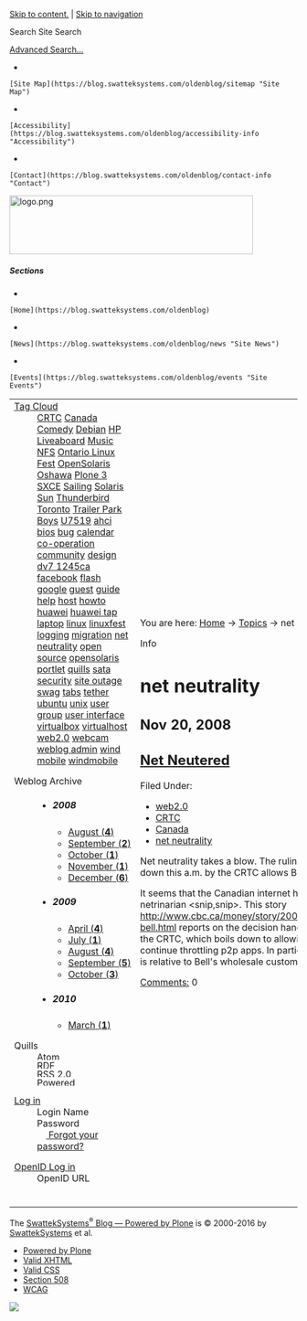 [Skip to content.](https://blog.swatteksystems.com/oldenblog/whats-that/topics/net%20neutrality#documentContent) | [Skip to navigation](https://blog.swatteksystems.com/oldenblog/whats-that/topics/net%20neutrality#portlet-navigation-tree)

Search Site
<span>Search</span>

[Advanced Search…](https://blog.swatteksystems.com/oldenblog/search_form)

-   

    [Site Map](https://blog.swatteksystems.com/oldenblog/sitemap "Site Map")
-   

    [Accessibility](https://blog.swatteksystems.com/oldenblog/accessibility-info "Accessibility")
-   

    [Contact](https://blog.swatteksystems.com/oldenblog/contact-info "Contact")

<a href="https://blog.swatteksystems.com/oldenblog" id="portal-logo"><img src="https://blog.swatteksystems.com/oldenblog/logo.png" title="logo.png" width="426" height="103" /></a>

##### Sections

-   

    [Home](https://blog.swatteksystems.com/oldenblog)
-   

    [News](https://blog.swatteksystems.com/oldenblog/news "Site News")
-   

    [Events](https://blog.swatteksystems.com/oldenblog/events "Site Events")

<span></span>

<table>
<colgroup>
<col width="33%" />
<col width="33%" />
<col width="33%" />
</colgroup>
<tbody>
<tr class="odd">
<td align="left"><div class="visualPadding">
<div id="portletwrapper-706c6f6e652e6c656674636f6c756d6e0a636f6e746578740a2f506c6f6e652f77686174732d746861740a746167636c6f7564" class="portletWrapper kssattr-portlethash-706c6f6e652e6c656674636f6c756d6e0a636f6e746578740a2f506c6f6e652f77686174732d746861740a746167636c6f7564">
<dl>
<dt> <span class="portletTopLeft"></span> <a href="https://blog.swatteksystems.com/oldenblog/whats-that/topics" class="tile">Tag Cloud</a> <span class="portletTopRight"></span> </dt>
<dd><a href="https://blog.swatteksystems.com/oldenblog/whats-that/topics/CRTC" class="cloudItem tagRank_0" title="1 entries">CRTC</a> <a href="https://blog.swatteksystems.com/oldenblog/whats-that/topics/Canada" class="cloudItem tagRank_2" title="5 entries">Canada</a> <a href="https://blog.swatteksystems.com/oldenblog/whats-that/topics/Comedy" class="cloudItem tagRank_0" title="1 entries">Comedy</a> <a href="https://blog.swatteksystems.com/oldenblog/whats-that/topics/Debian" class="cloudItem tagRank_0" title="1 entries">Debian</a> <a href="https://blog.swatteksystems.com/oldenblog/whats-that/topics/HP" class="cloudItem tagRank_2" title="4 entries">HP</a> <a href="https://blog.swatteksystems.com/oldenblog/whats-that/topics/Liveaboard" class="cloudItem tagRank_0" title="1 entries">Liveaboard</a> <a href="https://blog.swatteksystems.com/oldenblog/whats-that/topics/Music" class="cloudItem tagRank_0" title="1 entries">Music</a> <a href="https://blog.swatteksystems.com/oldenblog/whats-that/topics/NFS" class="cloudItem tagRank_0" title="2 entries">NFS</a> <a href="https://blog.swatteksystems.com/oldenblog/whats-that/topics/Ontario%20Linux%20Fest" class="cloudItem tagRank_0" title="2 entries">Ontario Linux Fest</a> <a href="https://blog.swatteksystems.com/oldenblog/whats-that/topics/OpenSolaris" class="cloudItem tagRank_7" title="12 entries">OpenSolaris</a> <a href="https://blog.swatteksystems.com/oldenblog/whats-that/topics/Oshawa" class="cloudItem tagRank_0" title="1 entries">Oshawa</a> <a href="https://blog.swatteksystems.com/oldenblog/whats-that/topics/Plone%203" class="cloudItem tagRank_2" title="4 entries">Plone 3</a> <a href="https://blog.swatteksystems.com/oldenblog/whats-that/topics/SXCE" class="cloudItem tagRank_0" title="1 entries">SXCE</a> <a href="https://blog.swatteksystems.com/oldenblog/whats-that/topics/Sailing" class="cloudItem tagRank_0" title="1 entries">Sailing</a> <a href="https://blog.swatteksystems.com/oldenblog/whats-that/topics/Solaris" class="cloudItem tagRank_4" title="7 entries">Solaris</a> <a href="https://blog.swatteksystems.com/oldenblog/whats-that/topics/Sun" class="cloudItem tagRank_6" title="10 entries">Sun</a> <a href="https://blog.swatteksystems.com/oldenblog/whats-that/topics/Thunderbird" class="cloudItem tagRank_0" title="1 entries">Thunderbird</a> <a href="https://blog.swatteksystems.com/oldenblog/whats-that/topics/Toronto" class="cloudItem tagRank_5" title="8 entries">Toronto</a> <a href="https://blog.swatteksystems.com/oldenblog/whats-that/topics/Trailer%20Park%20Boys" class="cloudItem tagRank_0" title="1 entries">Trailer Park Boys</a> <a href="https://blog.swatteksystems.com/oldenblog/whats-that/topics/U7519" class="cloudItem tagRank_0" title="1 entries">U7519</a> <a href="https://blog.swatteksystems.com/oldenblog/whats-that/topics/ahci" class="cloudItem tagRank_0" title="1 entries">ahci</a> <a href="https://blog.swatteksystems.com/oldenblog/whats-that/topics/bios" class="cloudItem tagRank_0" title="1 entries">bios</a> <a href="https://blog.swatteksystems.com/oldenblog/whats-that/topics/bug" class="cloudItem tagRank_1" title="3 entries">bug</a> <a href="https://blog.swatteksystems.com/oldenblog/whats-that/topics/calendar" class="cloudItem tagRank_0" title="1 entries">calendar</a> <a href="https://blog.swatteksystems.com/oldenblog/whats-that/topics/co-operation" class="cloudItem tagRank_0" title="2 entries">co-operation</a> <a href="https://blog.swatteksystems.com/oldenblog/whats-that/topics/community" class="cloudItem tagRank_2" title="5 entries">community</a> <a href="https://blog.swatteksystems.com/oldenblog/whats-that/topics/design" class="cloudItem tagRank_0" title="1 entries">design</a> <a href="https://blog.swatteksystems.com/oldenblog/whats-that/topics/dv7%201245ca" class="cloudItem tagRank_2" title="4 entries">dv7 1245ca</a> <a href="https://blog.swatteksystems.com/oldenblog/whats-that/topics/facebook" class="cloudItem tagRank_0" title="1 entries">facebook</a> <a href="https://blog.swatteksystems.com/oldenblog/whats-that/topics/flash" class="cloudItem tagRank_0" title="1 entries">flash</a> <a href="https://blog.swatteksystems.com/oldenblog/whats-that/topics/google" class="cloudItem tagRank_0" title="2 entries">google</a> <a href="https://blog.swatteksystems.com/oldenblog/whats-that/topics/guest" class="cloudItem tagRank_0" title="1 entries">guest</a> <a href="https://blog.swatteksystems.com/oldenblog/whats-that/topics/guide" class="cloudItem tagRank_5" title="8 entries">guide</a> <a href="https://blog.swatteksystems.com/oldenblog/whats-that/topics/help" class="cloudItem tagRank_0" title="2 entries">help</a> <a href="https://blog.swatteksystems.com/oldenblog/whats-that/topics/host" class="cloudItem tagRank_0" title="1 entries">host</a> <a href="https://blog.swatteksystems.com/oldenblog/whats-that/topics/howto" class="cloudItem tagRank_6" title="10 entries">howto</a> <a href="https://blog.swatteksystems.com/oldenblog/whats-that/topics/huawei" class="cloudItem tagRank_0" title="1 entries">huawei</a> <a href="https://blog.swatteksystems.com/oldenblog/whats-that/topics/huawei%20tap" class="cloudItem tagRank_0" title="1 entries">huawei tap</a> <a href="https://blog.swatteksystems.com/oldenblog/whats-that/topics/laptop" class="cloudItem tagRank_2" title="4 entries">laptop</a> <a href="https://blog.swatteksystems.com/oldenblog/whats-that/topics/linux" class="cloudItem tagRank_4" title="7 entries">linux</a> <a href="https://blog.swatteksystems.com/oldenblog/whats-that/topics/linuxfest" class="cloudItem tagRank_0" title="1 entries">linuxfest</a> <a href="https://blog.swatteksystems.com/oldenblog/whats-that/topics/logging" class="cloudItem tagRank_0" title="1 entries">logging</a> <a href="https://blog.swatteksystems.com/oldenblog/whats-that/topics/migration" class="cloudItem tagRank_0" title="1 entries">migration</a> <a href="https://blog.swatteksystems.com/oldenblog/whats-that/topics/net%20neutrality" class="cloudItem tagRank_0" title="1 entries">net neutrality</a> <a href="https://blog.swatteksystems.com/oldenblog/whats-that/topics/open%20source" class="cloudItem tagRank_3" title="6 entries">open source</a> <a href="https://blog.swatteksystems.com/oldenblog/whats-that/topics/opensolaris" class="cloudItem tagRank_10" title="15 entries">opensolaris</a> <a href="https://blog.swatteksystems.com/oldenblog/whats-that/topics/portlet" class="cloudItem tagRank_0" title="1 entries">portlet</a> <a href="https://blog.swatteksystems.com/oldenblog/whats-that/topics/quills" class="cloudItem tagRank_0" title="1 entries">quills</a> <a href="https://blog.swatteksystems.com/oldenblog/whats-that/topics/sata" class="cloudItem tagRank_0" title="1 entries">sata</a> <a href="https://blog.swatteksystems.com/oldenblog/whats-that/topics/security" class="cloudItem tagRank_0" title="2 entries">security</a> <a href="https://blog.swatteksystems.com/oldenblog/whats-that/topics/site%20outage" class="cloudItem tagRank_0" title="1 entries">site outage</a> <a href="https://blog.swatteksystems.com/oldenblog/whats-that/topics/swag" class="cloudItem tagRank_0" title="1 entries">swag</a> <a href="https://blog.swatteksystems.com/oldenblog/whats-that/topics/tabs" class="cloudItem tagRank_0" title="1 entries">tabs</a> <a href="https://blog.swatteksystems.com/oldenblog/whats-that/topics/tether" class="cloudItem tagRank_0" title="1 entries">tether</a> <a href="https://blog.swatteksystems.com/oldenblog/whats-that/topics/ubuntu" class="cloudItem tagRank_0" title="2 entries">ubuntu</a> <a href="https://blog.swatteksystems.com/oldenblog/whats-that/topics/unix" class="cloudItem tagRank_5" title="9 entries">unix</a> <a href="https://blog.swatteksystems.com/oldenblog/whats-that/topics/user%20group" class="cloudItem tagRank_3" title="6 entries">user group</a> <a href="https://blog.swatteksystems.com/oldenblog/whats-that/topics/user%20interface" class="cloudItem tagRank_0" title="1 entries">user interface</a> <a href="https://blog.swatteksystems.com/oldenblog/whats-that/topics/virtualbox" class="cloudItem tagRank_0" title="1 entries">virtualbox</a> <a href="https://blog.swatteksystems.com/oldenblog/whats-that/topics/virtualhost" class="cloudItem tagRank_0" title="2 entries">virtualhost</a> <a href="https://blog.swatteksystems.com/oldenblog/whats-that/topics/web2.0" class="cloudItem tagRank_6" title="10 entries">web2.0</a> <a href="https://blog.swatteksystems.com/oldenblog/whats-that/topics/webcam" class="cloudItem tagRank_0" title="1 entries">webcam</a> <a href="https://blog.swatteksystems.com/oldenblog/whats-that/topics/weblog%20admin" class="cloudItem tagRank_0" title="1 entries">weblog admin</a> <a href="https://blog.swatteksystems.com/oldenblog/whats-that/topics/wind%20mobile" class="cloudItem tagRank_0" title="1 entries">wind mobile</a> <a href="https://blog.swatteksystems.com/oldenblog/whats-that/topics/windmobile" class="cloudItem tagRank_0" title="1 entries">windmobile</a>
</dd>
<dd><span class="portletBottomLeft"></span> <span class="portletBottomRight"></span>
</dd>
</dl>
</div>
<div id="portletwrapper-706c6f6e652e6c656674636f6c756d6e0a636f6e746578740a2f506c6f6e652f77686174732d746861740a61726368697665" class="portletWrapper kssattr-portlethash-706c6f6e652e6c656674636f6c756d6e0a636f6e746578740a2f506c6f6e652f77686174732d746861740a61726368697665">
<dl>
<dt> <span class="portletTopLeft"></span> <span class="tile">Weblog Archive</span> <span class="portletTopRight"></span> </dt>
<dd><ul>
<li><h5 id="section">2008</h5>
<ul>
<li><a href="https://blog.swatteksystems.com/oldenblog/whats-that/archive/2008/08"><span>August</span> (<strong>4</strong>)</a></li>
<li><a href="https://blog.swatteksystems.com/oldenblog/whats-that/archive/2008/09"><span>September</span> (<strong>2</strong>)</a></li>
<li><a href="https://blog.swatteksystems.com/oldenblog/whats-that/archive/2008/10"><span>October</span> (<strong>1</strong>)</a></li>
<li><a href="https://blog.swatteksystems.com/oldenblog/whats-that/archive/2008/11"><span>November</span> (<strong>1</strong>)</a></li>
<li><a href="https://blog.swatteksystems.com/oldenblog/whats-that/archive/2008/12"><span>December</span> (<strong>6</strong>)</a></li>
</ul></li>
</ul>
<ul>
<li><h5 id="section-1">2009</h5>
<ul>
<li><a href="https://blog.swatteksystems.com/oldenblog/whats-that/archive/2009/04"><span>April</span> (<strong>4</strong>)</a></li>
<li><a href="https://blog.swatteksystems.com/oldenblog/whats-that/archive/2009/07"><span>July</span> (<strong>1</strong>)</a></li>
<li><a href="https://blog.swatteksystems.com/oldenblog/whats-that/archive/2009/08"><span>August</span> (<strong>4</strong>)</a></li>
<li><a href="https://blog.swatteksystems.com/oldenblog/whats-that/archive/2009/09"><span>September</span> (<strong>5</strong>)</a></li>
<li><a href="https://blog.swatteksystems.com/oldenblog/whats-that/archive/2009/10"><span>October</span> (<strong>3</strong>)</a></li>
</ul></li>
</ul>
<ul>
<li><h5 id="section-2">2010</h5>
<ul>
<li><a href="https://blog.swatteksystems.com/oldenblog/whats-that/archive/2010/03"><span>March</span> (<strong>1</strong>)</a></li>
</ul></li>
</ul>
</dd>
</dl>
</div>
<div id="portletwrapper-706c6f6e652e6c656674636f6c756d6e0a636f6e746578740a2f506c6f6e652f77686174732d746861740a7175696c6c736c696e6b73" class="portletWrapper kssattr-portlethash-706c6f6e652e6c656674636f6c756d6e0a636f6e746578740a2f506c6f6e652f77686174732d746861740a7175696c6c736c696e6b73">
<dl>
<dt> <span class="portletTopLeft"></span> <span class="tile">Quills</span> <span class="portletTopRight"></span> </dt>
<dd><a href="https://blog.swatteksystems.com/oldenblog/whats-that/atom.xml"><img src="https://blog.swatteksystems.com/oldenblog/atom_feed.gif" title="Atom Enabled" alt="Atom" width="80" height="15" /></a>
</dd>
<dd><a href="https://blog.swatteksystems.com/oldenblog/whats-that/feed.rdf"><img src="https://blog.swatteksystems.com/oldenblog/rdf_feed.gif" title="Semantic feed" alt="RDF" width="80" height="15" /></a>
</dd>
<dd><a href="https://blog.swatteksystems.com/oldenblog/whats-that/rss.xml"><img src="https://blog.swatteksystems.com/oldenblog/rss_feed.gif" title="RSS 2.0 feed" alt="RSS 2.0" width="80" height="15" /></a>
</dd>
<dd><a href="http://plone.org/products/quills"><img src="https://blog.swatteksystems.com/oldenblog/quills_powered.gif" title="Quills weblog system for Plone" alt="Powered by Quills" width="80" height="15" /></a> <span class="portletBottomLeft"></span> <span class="portletBottomRight"></span>
</dd>
</dl>
</div>
<div id="portletwrapper-706c6f6e652e6c656674636f6c756d6e0a636f6e746578740a2f506c6f6e650a6c6f67696e" class="portletWrapper kssattr-portlethash-706c6f6e652e6c656674636f6c756d6e0a636f6e746578740a2f506c6f6e650a6c6f67696e">
<dl>
<dt> <span class="portletTopLeft"></span> <a href="https://blog.swatteksystems.com/oldenblog/login_form" class="tile">Log in</a> <span class="portletTopRight"></span> </dt>
<dd><div class="field">
Login Name<br />

</div>
<div class="field">
Password<br />

</div>
<div class="cookiesMessage portalMessage" style="display:none">
Cookies are not enabled. You must enable cookies before you can log in.
</div>
<div class="formControls">

</div>
</dd>
<dd><a href="https://blog.swatteksystems.com/oldenblog/mail_password_form" class="tile"><img src="https://blog.swatteksystems.com/oldenblog/info_icon.gif" width="16" height="16" /> Forgot your password?</a> <span class="portletBottomLeft"></span> <span class="portletBottomRight"></span>
</dd>
</dl>
</div>
<div id="portletwrapper-706c6f6e652e6c656674636f6c756d6e0a636f6e746578740a2f506c6f6e650a6f70656e69642d6c6f67696e" class="portletWrapper kssattr-portlethash-706c6f6e652e6c656674636f6c756d6e0a636f6e746578740a2f506c6f6e650a6f70656e69642d6c6f67696e">
<dl>
<dt> <span class="portletTopLeft"></span> <a href="https://blog.swatteksystems.com/oldenblog/login_form" class="tile">OpenID Log in</a> <span class="portletTopRight"></span> </dt>
<dd><div class="field">
OpenID URL<br />

</div>
<div class="formControls">

</div>
</dd>
</dl>
</div>
 
</div></td>
<td align="left"><div>
<div id="portal-breadcrumbs">
<span id="breadcrumbs-you-are-here">You are here:</span> <a href="https://blog.swatteksystems.com/oldenblog">Home</a> <span class="breadcrumbSeparator"> → </span> <span dir="ltr"> <a href="https://blog.swatteksystems.com/oldenblog/whats-that/topics">Topics</a> <span class="breadcrumbSeparator"> → </span> </span> <span dir="ltr"> <span>net neutrality</span> </span>
</div>
<div id="region-content" class="documentContent">
<span id="contentTopLeft"></span> <span id="contentTopRight"></span> <a href="https://blog.swatteksystems.com/oldenblog/whats-that/topics/net%20neutrality/"></a>
<dl>
<dt>Info</dt>
<dd>
</dd>
</dl>
<div id="viewlet-above-content">

</div>
<div id="content">
<div>
<h1 id="net-neutrality">net neutrality</h1>
<div id="topic-summary">
<span class="documentDescription"></span>
</div>
<div id="content-weblog">
<h2 id="nov-20-2008">Nov 20, 2008</h2>
<div class="weblog-entry">
<h2 id="net-neutered" class="weblog-view-entry-title"><a href="https://blog.swatteksystems.com/oldenblog/whats-that/archive/2008/11/20/net-neutered">Net Neutered</a></h2>
<div class="weblog-topic-images">
<a href="https://blog.swatteksystems.com/oldenblog/whats-that/topics/web2.0"></a> <a href="https://blog.swatteksystems.com/oldenblog/whats-that/topics/CRTC"></a> <a href="https://blog.swatteksystems.com/oldenblog/whats-that/topics/Canada"></a> <a href="https://blog.swatteksystems.com/oldenblog/whats-that/topics/net%20neutrality/https://blog.swatteksystems.com/oldenblog/whats-that/topics/net%20neutrality"></a>
</div>
<div class="weblog-topics">
<div class="weblog-topics-label">
Filed Under:
</div>
<ul>
<li><a href="https://blog.swatteksystems.com/oldenblog/whats-that/topics/web2.0">web2.0</a></li>
<li><a href="https://blog.swatteksystems.com/oldenblog/whats-that/topics/CRTC">CRTC</a></li>
<li><a href="https://blog.swatteksystems.com/oldenblog/whats-that/topics/Canada">Canada</a></li>
<li><a href="https://blog.swatteksystems.com/oldenblog/whats-that/topics/net%20neutrality/https://blog.swatteksystems.com/oldenblog/whats-that/topics/net%20neutrality">net neutrality</a></li>
</ul>
</div>
<p>Net neutrality takes a blow. The ruling passed down this a.m. by the CRTC allows Bell to throttle.</p>
<div class="plain">
<p>It seems that the Canadian internet has been to the netrinarian &lt;snip,snip&gt;. This story <a href="http://www.cbc.ca/money/story/2008/11/20/tech-bell.html" class="uri" class="external-link">http://www.cbc.ca/money/story/2008/11/20/tech-bell.html</a> reports on the decision handed down by the CRTC, which boils down to allowing Bell to continue throttling p2p apps. In particular the ruling is relative to Bell's wholesale customers.</p>
</div>
</div>
<div class="weblog-footer discreet">
<a href="https://blog.swatteksystems.com/oldenblog/whats-that/archive/2008/11/20/net-neutered#comments">Comments:</a> <span>0</span>
</div>
</div>
</div>
</div>
<span id="contentBottomLeft"></span> <span id="contentBottomRight"></span>
</div>
</div></td>
<td align="left"><div class="visualPadding">
<div id="portletwrapper-706c6f6e652e7269676874636f6c756d6e0a636f6e746578740a2f506c6f6e652f77686174732d746861740a726563656e74656e7472696573" class="portletWrapper kssattr-portlethash-706c6f6e652e7269676874636f6c756d6e0a636f6e746578740a2f506c6f6e652f77686174732d746861740a726563656e74656e7472696573">
<dl>
<dt> <span class="portletTopLeft"></span> <span class="tile">Recent Entries</span> <span class="portletTopRight"></span> </dt>
<dd><a href="https://blog.swatteksystems.com/oldenblog/whats-that/archive/2010/03/07/tether-huawei-u7519-wind-mobile-linux">Tether Huawei U7519 Wind Mobile Linux</a>
</dd>
<dd><a href="https://blog.swatteksystems.com/oldenblog/whats-that/archive/2009/10/31/day-after-ontario-linux-fest-2009">After Ontario LinuxFest 2009</a>
</dd>
<dd><a href="https://blog.swatteksystems.com/oldenblog/whats-that/archive/2009/10/20/sxce-to-opensolaris-migration-on-sparc">SXCE to OpenSolaris Migration on Sparc</a>
</dd>
<dd><a href="https://blog.swatteksystems.com/oldenblog/whats-that/archive/2009/10/07/presenting-at-ontario-gnu-linux-fest-2009">Presenting at Ontario GNU Linux Fest 2009</a>
</dd>
<dd><a href="https://blog.swatteksystems.com/oldenblog/whats-that/archive/2009/09/30/toronto-opensolaris-linux-fest">Toronto Opensolaris @ Linux Fest</a>
</dd>
<dd><span class="portletBottomLeft"></span> <span class="portletBottomRight"></span>
</dd>
</dl>
</div>
<div id="portletwrapper-706c6f6e652e7269676874636f6c756d6e0a636f6e746578740a2f506c6f6e652f77686174732d746861740a726563656e74636f6d6d656e7473" class="portletWrapper kssattr-portlethash-706c6f6e652e7269676874636f6c756d6e0a636f6e746578740a2f506c6f6e652f77686174732d746861740a726563656e74636f6d6d656e7473">
<dl>
<dt> <span class="portletTopLeft"></span> <span class="tile">Recent Comments</span> <span class="portletTopRight"></span> </dt>
<dd><a href="https://blog.swatteksystems.com/oldenblog/whats-that/archive/2009/04/22/trailer-park-boys-oshawa-show#1267971424">The Trailer Park Boys (Paul)</a>
</dd>
<dd><a href="https://blog.swatteksystems.com/oldenblog/whats-that/archive/2009/10/20/sxce-to-opensolaris-migration-on-sparc#1263748895">Thanks Jake! (admin)</a>
</dd>
<dd><a href="https://blog.swatteksystems.com/oldenblog/whats-that/archive/2009/10/20/sxce-to-opensolaris-migration-on-sparc#1263590714">How to build ipkg from mercurial (Jake)</a>
</dd>
<dd><a href="https://blog.swatteksystems.com/oldenblog/whats-that/archive/2009/10/31/day-after-ontario-linux-fest-2009#1258517273">Thanks (admin)</a>
</dd>
<dd><a href="https://blog.swatteksystems.com/oldenblog/whats-that/archive/2009/10/31/day-after-ontario-linux-fest-2009#1258512620">Why OpenSolaris video (Charles McColm)</a>
</dd>
</dl>
</div>
<div id="portletwrapper-706c6f6e652e7269676874636f6c756d6e0a636f6e746578740a2f506c6f6e652f77686174732d746861740a617574686f7273" class="portletWrapper kssattr-portlethash-706c6f6e652e7269676874636f6c756d6e0a636f6e746578740a2f506c6f6e652f77686174732d746861740a617574686f7273">
<dl>
<dt> <span class="portletTopLeft"></span> <a href="https://blog.swatteksystems.com/oldenblog/whats-that/authors" class="tile">Weblog Authors</a> <span class="portletTopRight"></span> </dt>
<dd><h1 id="admin" class="documentFirstHeading"><a href="https://blog.swatteksystems.com/oldenblog/whats-that/authors/admin">admin</a></h1>
<p><a href="https://blog.swatteksystems.com/oldenblog/whats-that/authors/admin"><img src="https://blog.swatteksystems.com/oldenblog/defaultUser.gif" title="admin" alt="admin" class="portraitPhoto" /></a></p>
<div class="visualClear">

</div>
</dd>
<dd><h1 id="httpswattek.pip.verisignlabs.com" class="documentFirstHeading"><a href="https://blog.swatteksystems.com/oldenblog/whats-that/authors/http//swattek.pip.verisignlabs.com/">http://swattek.pip.verisignlabs.com/</a></h1>
<p><a href="https://blog.swatteksystems.com/oldenblog/whats-that/authors/http//swattek.pip.verisignlabs.com/"><img src="https://blog.swatteksystems.com/oldenblog/defaultUser.gif" title="http://swattek.pip.verisignlabs.com/" alt="http://swattek.pip.verisignlabs.com/" class="portraitPhoto" /></a></p>
<div class="visualClear">

</div>
</dd>
<dd><span class="portletBottomLeft"></span> <span class="portletBottomRight"></span>
</dd>
</dl>
</div>
 
</div></td>
</tr>
</tbody>
</table>

The [SwattekSystems<sup>®</sup> Blog — Powered by Plone](http://plone.org) is © 2000-2016 by [SwattekSystems](https://blog.swatteksystems.com/oldenblog) et al.

<span></span>

-   [Powered by Plone](http://plone.org "This site was built using Plone CMS, the Open Source Content Management System. Click for more information.")
-   [Valid XHTML](http://validator.w3.org/check/referer "This site is valid XHTML.")
-   [Valid CSS](http://jigsaw.w3.org/css-validator/check/referer?warning=no&profile=css3&usermedium=all "This site was built with valid CSS.")
-   [Section 508](http://www.section508.gov "This site conforms to the US Government Section 508 Accessibility Guidelines.")
-   [WCAG](http://www.w3.org/WAI/WCAG1AA-Conformance "This site conforms to the W3C-WAI Web Content Accessibility Guidelines.")

![](https://blog.swatteksystems.com/oldenblog/spinner.gif)
